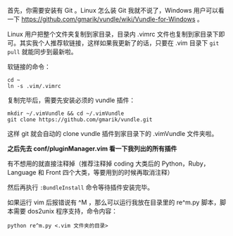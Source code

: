首先，你需要安装有 Git 。Linux 怎么装 Git 我就不说了，Windows 用户可以看一下 https://github.com/gmarik/vundle/wiki/Vundle-for-Windows 。

Linux 用户把整个文件夹复制到家目录，目录内 .vimrc 文件也复制到家目录下即可。其实我个人推荐软链接，这样如果我更新了的话，只要在 .vim 目录下 `git pull` 就能同步到最新啦。

软链接的命令：

    cd ~
    ln -s .vim/.vimrc
    
复制完毕后，需要先安装必须的 vundle 插件：

    mkdir ~/.vimVundle && cd ~/.vimVundle
    git clone https://github.com/gmarik/vundle.git

这样 git 就会自动的 clone vundle 插件到家目录下的 .vimVundle 文件夹啦。

**之后先去 conf/pluginManager.vim 看一下我列出的所有插件**

有不想用的就直接注释掉（推荐注释掉 coding 大类后的 Python，Ruby，Language 和 Front 四个大类，等要用到的时候再取消注释）

然后再执行 `:BundleInstall` 命令等待插件安装完毕。

如果运行 vim 后报错说有 ^M ，那么可以运行我放在目录里的 re^m.py 脚本，脚本需要 dos2unix 程序支持，命令内容：

    python re^m.py <.vim 文件夹的目录>
